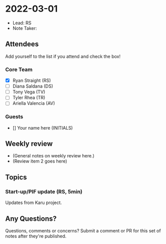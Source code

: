 # 2022-03-01

- Lead: RS
- Note Taker: 

## Attendees

Add yourself to the list if you attend and check the box!

### Core Team

- [X] Ryan Straight (RS)
- [ ] Diana Saldana (DS)
- [ ] Tony Vega (TV)
- [ ] Tyler Rhea (TR)
- [ ] Ariella Valencia (AV)

### Guests

- [] Your name here (INITIALS)

## Weekly review

- (General notes on weekly review here.)
- (Review item 2 goes here)

## Topics

<!-- If you would like to add a topic to the agenda please add your name to the appropriate list above and add a suggestion to the PR using the following format: -->

### Start-up/PIF update (RS, 5min)

Updates from Karu project.

<!-- ### Your topic (INITIALS, expected duration in minutes) -->

<!-- ### Your topic (INITIALS, expected duration in minutes) -->

<!-- ### Your topic (INITIALS, expected duration in minutes) -->

<!-- ### Your topic (INITIALS, expected duration in minutes) -->

<!-- ### Your topic (INITIALS, expected duration in minutes) -->

## Any Questions?

Questions, comments or concerns? Submit a comment or PR for this set of notes after they're published.
